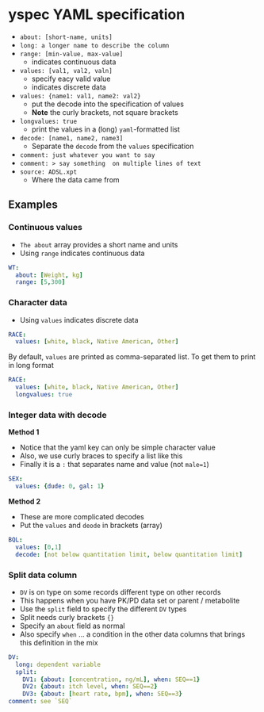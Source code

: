 

# yspec YAML specification

- `about: [short-name, units]`
- `long: a longer name to describe the column`
- `range: [min-value, max-value]`
    - indicates continuous data
- `values: [val1, val2, valn]`
    - specify eacy valid value
    - indicates discrete data
- `values: {name1: val1, name2: val2}`
    - put the decode into the specification of values
    - __Note__ the curly brackets, not square brackets
- `longvalues: true`
    - print the values in a (long) `yaml`-formatted list
- `decode: [name1, name2, name3]`
    - Separate the `decode` from the `values` specification
- `comment: just whatever you want to say`
- `comment: >
      say something 
      on multiple lines of
      text`
- `source: ADSL.xpt`
    - Where the data came from

## Examples

### Continuous values

- `The about` array provides a short name and units
- Using `range` indicates continuous data

```yaml
WT: 
  about: [Weight, kg]
  range: [5,300]
```

### Character data
- Using `values` indicates discrete data

```yaml
RACE: 
  values: [white, black, Native American, Other]
```

By default, `values` are printed as comma-separated list.  To 
get them to print in long format

```yaml
RACE: 
  values: [white, black, Native American, Other]
  longvalues: true
```

### Integer data with decode

__Method 1__

- Notice that the yaml key can only be simple character value
- Also, we use curly braces to specify a list like this
- Finally it is a `:` that separates name and value (not `male=1`)
  
```yaml
SEX: 
  values: {dude: 0, gal: 1}
```

__Method 2__

- These are more complicated decodes
- Put the `values` and `deode` in brackets (array)

```yaml
BQL: 
  values: [0,1]
  decode: [not below quantitation limit, below quantitation limit]
```
  
### Split data column

- `DV` is on type on some records different type on other records
- This happens when you have PK/PD data set or parent / metabolite
- Use the `split` field to specify the different `DV` types
- Split needs curly brackets `{}`
- Specify an `about` field as normal
- Also specify `when` ... a condition in the other data columns
that brings this definition in the mix


```yaml
DV: 
  long: dependent variable
  split:
    DV1: {about: [concentration, ng/mL], when: SEQ==1}
    DV2: {about: itch level, when: SEQ==2}
    DV3: {about: [heart rate, bpm], when: SEQ==3}
comment: see `SEQ`
```

